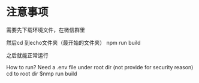# 注意事项
需要先下载环境文件，在微信群里

然后cd 到echo文件夹（最开始的文件夹）
npm run build

之后就能正常运行

How to run?
Need a .env file under root dir (not provide for security reason)
cd to root dir
$nmp run build
